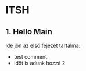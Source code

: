 # ITSH

## 1. Hello Main

Ide jön az első fejezet tartalma:

- test comment
- időt is adunk hozzá 2

